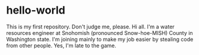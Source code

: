 # hello-world
This is my first repository. Don't judge me, please.
Hi all. I'm a water resources engineer at Snohomish (pronounced Snow-hoe-MISH) County in Washington state. I'm joining mainly to make my job easier by stealing code from other people. Yes, I'm late to the game.
